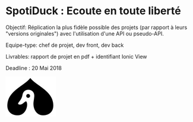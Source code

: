 # SpotiDuck : Ecoute en toute liberté

Objectif: Réplication la plus fidèle possible des projets (par rapport à leurs "versions originales")
          avec l'utilisation d'une API ou pseudo-API.

Equipe-type: chef de projet, dev front, dev back

Livrables: rapport de projet en pdf + identifiant Ionic View

Deadline : 20 Mai 2018

![Logo DuckCoin](logo-duck.jpg)
